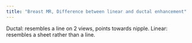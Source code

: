 ```yaml
---
title: "Breast MR, Difference between linear and ductal enhancement"
---
```

Ductal: resembles a line on 2 views, points towards nipple. Linear: resembles a sheet rather than a line.

